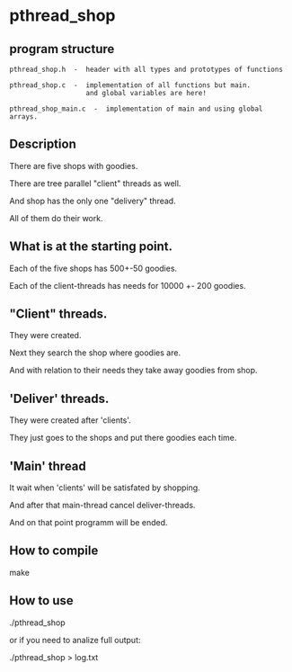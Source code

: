 # pthread_shop

## program structure

```
pthread_shop.h  -  header with all types and prototypes of functions

pthread_shop.c  -  implementation of all functions but main.
                   and global variables are here!

pthread_shop_main.c  -  implementation of main and using global arrays.
```

## Description

There are five shops with goodies.

There are tree parallel "client" threads as well.

And shop has the only one "delivery" thread.

All of them do their work.

## What is at the starting point.

Each of the five shops has 500+-50 goodies.

Each of the client-threads has needs for 10000 +- 200 goodies.

## "Client" threads.

They were created.

Next they search the shop where goodies are.

And with relation to their needs they take away goodies from shop.

## 'Deliver' threads.

They were created after 'clients'.

They just goes to the shops and put there goodies each time.

## 'Main' thread

It wait when 'clients' will be satisfated by shopping.

And after that main-thread cancel deliver-threads.

And on that point programm will be ended.

## How to compile

make

## How to use

./pthread_shop

or if you need to analize full output:

./pthread_shop > log.txt
